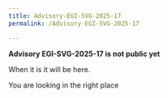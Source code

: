 ```yaml
---
title: Advisory-EGI-SVG-2025-17
permalink: /Advisory-EGI-SVG-2025-17

---
```


**Advisory EGI-SVG-2025-17 is not public yet**

When it is it will be here.

You are looking in the right place
